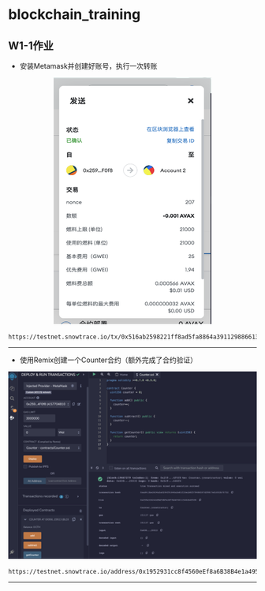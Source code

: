 # blockchain_training

## W1-1作业

* 安装Metamask并创建好账号，执行一次转账
<p align="center">
  <img src="./w1_1/2.3-转账图3.png" style="width:320px;height:500px;">
</p>

```
https://testnet.snowtrace.io/tx/0x516ab2598221ff8ad5fa8864a3911298866139cfbb3ee6f8821b80d14aec907f
```
---

* 使用Remix创建一个Counter合约（额外完成了合约验证）
<p align="center">
  <img src="./w1_1/3.1-合约部署图1.png">
</p>

```
https://testnet.snowtrace.io/address/0x1952931cc8f4560eEf8a6B38B4e1a495c8D351E8
```
---